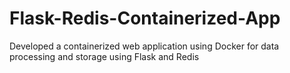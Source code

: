 # Flask-Redis-Containerized-App
Developed a containerized web application using Docker for data processing and storage using Flask and Redis
